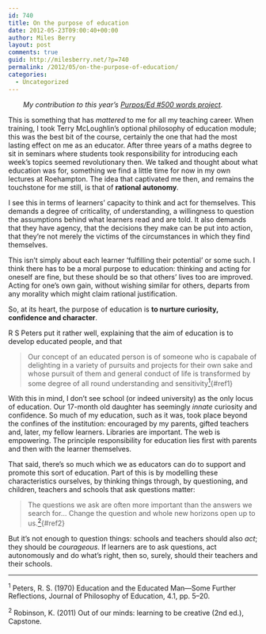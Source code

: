 ```yaml
---
id: 740
title: On the purpose of education
date: 2012-05-23T09:00:40+00:00
author: Miles Berry
layout: post 
comments: true
guid: http://milesberry.net/?p=740
permalink: /2012/05/on-the-purpose-of-education/
categories:
  - Uncategorized
---
```

<p style="padding-left: 30px;">
  <em>My contribution to this year&#8217;s <a href="http://purposed.org.uk/2012/04/500words-take-2/">Purpos/Ed #500 words project</a>.</em>
</p>

This is something that has _mattered_ to me for all my teaching career. When training, I took Terry McLoughlin&#8217;s optional philosophy of education module; this was the best bit of the course, certainly the one that had the most lasting effect on me as an educator. After three years of a maths degree to sit in seminars where students took responsibility for introducing each week&#8217;s topics seemed revolutionary then. We talked and thought about what education was for, something we find a little time for now in my own lectures at Roehampton. The idea that captivated me then, and remains the touchstone for me still, is that of **rational autonomy**.<!--more-->

I see this in terms of learners&#8217; capacity to think and act for themselves. This demands a degree of criticality, of understanding, a willingness to question the assumptions behind what learners read and are told. It also demands that they have agency, that the decisions they make can be put into action, that they&#8217;re not merely the victims of the circumstances in which they find themselves.

This isn&#8217;t simply about each learner &#8216;fulfilling their potential&#8217; or some such. I think there has to be a moral purpose to education: thinking and acting for oneself are fine, but these should be so that others&#8217; lives too are improved. Acting for one&#8217;s own gain, without wishing similar for others, departs from any morality which might claim rational justification.

So, at its heart, the purpose of education is **to nurture curiosity, confidence and character**.

R S Peters put it rather well, explaining that the aim of education is to develop educated people, and that

> Our concept of an educated person is of someone who is capabale of delighting in a variety of pursuits and projects for their own sake and whose pursuit of them and general conduct of life is transformed by some degree of all round understanding and sensitivity[<sup>1</sup>](#1){#ref1}

With this in mind, I don&#8217;t see school (or indeed university) as the only locus of education. Our 17-month old daughter has seemingly _innate_ curiosity and confidence. So much of my education, such as it was, took place beyond the confines of the institution: encouraged by my parents, gifted teachers and, later, my fellow learners. Libraries are important. The web is empowering. The principle responsibility for education lies first with parents and then with the learner themselves.

That said, there&#8217;s so much which we as educators can do to support and promote this sort of education. Part of this is by modelling these characteristics ourselves, by thinking things through, by questioning, and children, teachers and schools that ask questions matter:

> The questions we ask are often more important than the answers we search for… Change the question and whole new horizons open up to us.[<sup>2</sup>](#2){#ref2}

But it&#8217;s not enough to question things: schools and teachers should also _act_; they should be _courageous_. If learners are to ask questions, act autonomously and do what&#8217;s right, then so, surely, should their teachers and their schools.

* * *

<p id="1">
  <sup>1</sup> Peters, R. S. (1970) Education and the Educated Man—Some Further Reflections, Journal of Philosophy of Education, 4.1, pp. 5–20.
</p>

<p id="2">
  <sup>2</sup> Robinson, K. (2011) Out of our minds: learning to be creative (2nd ed.), Capstone.
</p>